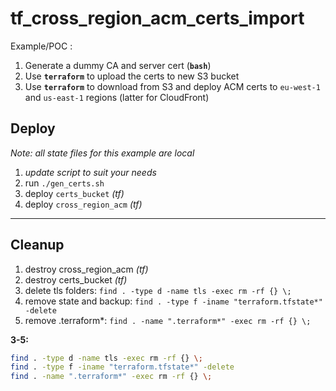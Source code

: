 # tf_cross_region_acm_certs_import

Example/POC :
1. Generate a dummy CA and server cert (**`bash`**)
2. Use **`terraform`** to upload the certs to new S3 bucket
3. Use **`terraform`** to download from S3 and deploy ACM certs to `eu-west-1` and `us-east-1` regions (latter for CloudFront)

## Deploy

*Note: all state files for this example are local*

1. *update script to suit your needs*
2. run `./gen_certs.sh`
3. deploy `certs_bucket` *(tf)*
4. deploy `cross_region_acm` *(tf)*

---
## Cleanup

1. destroy cross_region_acm *(tf)*
2. destroy certs_bucket *(tf)*
3. delete tls folders: `find . -type d -name tls -exec rm -rf {} \;`
4. remove state and backup: `find . -type f -iname "terraform.tfstate*" -delete`
5. remove .terraform*: `find . -name ".terraform*" -exec rm -rf {} \;`

**3-5:**
```bash
find . -type d -name tls -exec rm -rf {} \;
find . -type f -iname "terraform.tfstate*" -delete
find . -name ".terraform*" -exec rm -rf {} \;
```

